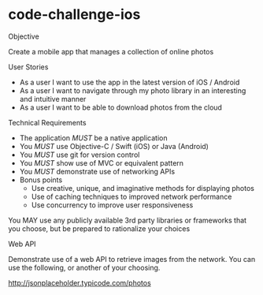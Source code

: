 # code-challenge-ios

Objective

Create a mobile app that manages a collection of online photos

User Stories

- As a user I want to use the app in the latest version of iOS / Android
- As a user I want to navigate through my photo library in an interesting and intuitive manner
- As a user I want to be able to download photos from the cloud

Technical Requirements

- The application *MUST* be a native application
- You *MUST* use Objective-C / Swift (iOS) or Java (Android)
- You *MUST* use git for version control
- You *MUST* show use of MVC or equivalent pattern
- You *MUST* demonstrate use of networking APIs
- Bonus points
    - Use creative, unique, and imaginative methods for displaying photos
    - Use of caching techniques to improved network performance
    - Use concurrency to improve user responsiveness

You MAY use any publicly available 3rd party libraries or frameworks that you choose, but be prepared to rationalize your choices

Web API

Demonstrate use of a web API to retrieve images from the network. You can use the following, or another of your choosing.

http://jsonplaceholder.typicode.com/photos

